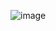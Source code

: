 ![image](https://github.com/faizan8349/100-days-RTL/assets/131616660/aff529ee-e35f-4550-89a9-2fd1a84610b3)
